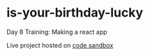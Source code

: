 # is-your-birthday-lucky
Day 8 Training: Making a react app

Live project hosted on [code sandbox](https://7vsin.csb.app/?#mainSection)
